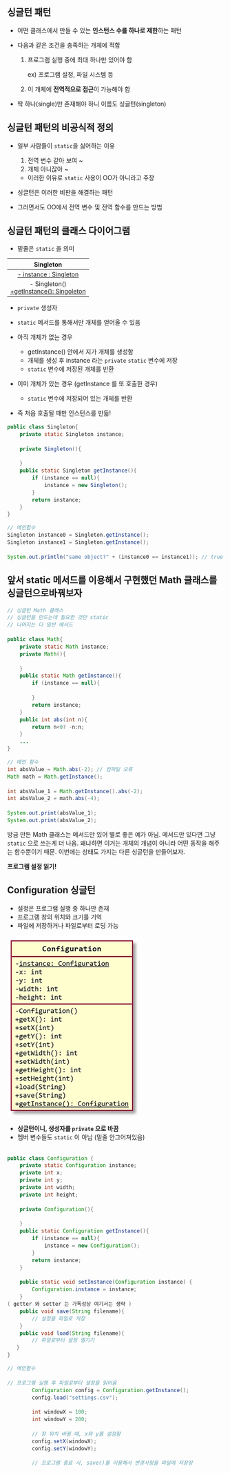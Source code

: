 ## 싱글턴 패턴

- 어떤 클래스에서 만들 수 있는 **인스턴스 수를 하나로 제한**하는 패턴

- 다음과 같은 조건을 충족하는 개체에 적합

  1. 프로그램 실행 중에 최대 하나만 있어야 함

     ex) 프로그램 설정, 파일 시스템 등

  2. 이 개체에 **전역적으로 접근**이 가능해야 함

- 딱 하나(single)만 존재해야 하니 이름도 싱글턴(singleton)

## 싱글턴 패턴의 비공식적 정의

- 일부 사람들이 `static`을 싫어하는 이유

  1. 전역 변수 같아 보여 ~
  2. 개체 아니잖아 ~

  - 이러한 이유로 `static` 사용이 OO가 아니라고 주장

- 싱글턴은 이러한 비판을 해결하는 패턴

- 그러면서도 OO에서 전역 변수 및 전역 함수를 만드는 방법

## 싱글턴 패턴의 클래스 다이어그램

- 밑줄은 `static` 을 의미

|                      Singleton                       |
| :--------------------------------------------------: |
|            <u>- instance : Singleton</u>             |
| - Singleton()<br /><u>+getInstance(): Singoleton</u> |

- `private` 생성자
- `static` 메서드를 통해서만 개체를 얻어올 수 있음
- 아직 개체가 없는 경우
  - getInstance() 안에서 지가 개체를 생성함
  - 개체를 생성 후 instance 라는 `private` `static` 변수에 저장
  - `static` 변수에 저장된 개체를 반환
- 이미 개체가 있는 경우 (getInstance 를 또 호출한 경우)
  - `static` 변수에 저장되어 있는 개체를 반환

- 즉 처음 호출될 때만 인스턴스를 만듦!

```java
public class Singleton{
    private static Singleton instance;
    
    private Singleton(){
        
    }
    public static Singleton getInstance(){
        if (instance == null){
            instance = new Singleton();
        }
        return instance;
    }
}
```

```java
// 메인함수
Singleton instance0 = Singleton.getInstance();
Singleton instance1 = Singleton.getInstance();

System.out.println("same object?" + (instance0 == instance1)); // true
```

## 앞서 static 메서드를 이용해서 구현했던 Math 클래스를 싱글턴으로바꿔보자

```java
// 싱글턴 Math 클래스
// 싱글턴을 만드는데 필요한 것만 static
// 나머지는 다 일반 메서드

public class Math{
    private static Math instance;
    private Math(){
        
    }
    public static Math getInstance(){
        if (instance == null){
            
        }
        return instance;
    }
    public int abs(int n){
        return n<0? -n:n;
    }
    ...
}
```

```java
// 메인 함수
int absValue = Math.abs(-2); // 컴파일 오류
Math math = Math.getInstance();

int absValue_1 = Math.getInstance().abs(-2);
int absValue_2 = math.abs(-4);

System.out.print(absValue_1);
System.out.print(absValue_2);
```

방금 만든 Math 클래스는 메서드만 있어 별로 좋은 예가 아님. 메서드만 있다면 그냥 `static` 으로 쓰는게 더 나음. 왜냐하면 이거는 개체의 개념이 아니라 어떤 동작을 해주는 함수뿐이기 때문. 이번에는 상태도 가지는 다른 싱글턴을 만들어보자.

**프로그램 설정 읽기!**

## Configuration 싱글턴

- 설정은 프로그램 실행 중 하나만 존재
- 프로그램 창의 위치와 크기를 기억
- 파일에 저장하거나 파일로부터 로딩 가능

![image-20211205094933884](https://raw.githubusercontent.com/yeonnex/image-server/main/img/image-20211205094933884.png)

- **싱글턴이니, 생성자를 `private` 으로 바꿈**
- 멤버 변수들도 `static` 이 아님 (밑줄 안그어져있음)

```java
	
public class Configuration {
    private static Configuration instance;
    private int x;
    private int y;
    private int width;
    private int height;

	private Configuration(){

    }
    public static Configuration getInstance(){
        if (instance == null){
            instance = new Configuration();
        }
        return instance;
    }

    public static void setInstance(Configuration instance) {
        Configuration.instance = instance;
    }
( getter 와 setter 는 가독성상 여기서는 생략 )
 	public void save(String filename){
        // 설정을 파일로 저장
    }
    public void load(String filename){
        // 파일로부터 설정 열기기
   }
}
```

```java
// 메인함수

// 프로그램 실행 후 파일로부터 설정을 읽어옴
        Configuration config = Configuration.getInstance();
        config.load("settings.csv");

        int windowX = 100;
        int windowY = 200;

        // 창 위치 바뀔 때, x와 y를 설정함
        config.setX(windowX);
        config.setY(windowY);

        // 프로그램 종료 시, save()를 이용해서 변경사항을 파일에 저장장
```



